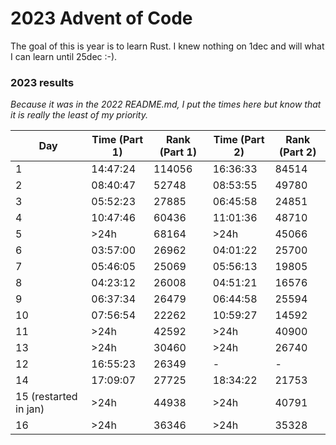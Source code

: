 # 2023 Advent of Code

The goal of this is year is to learn Rust. I knew nothing on 1dec and will what I can learn until 25dec :-).

### 2023 results

_Because it was in the 2022 README.md, I put the times here but know that it is really the least of my priority._

| Day                   | Time (Part 1) | Rank (Part 1) | Time (Part 2) | Rank (Part 2) |
|-----------------------|---------------|---------------|---------------|---------------|
| 1                     | 14:47:24      | 114056        | 16:36:33      | 84514         |
| 2                     | 08:40:47      | 52748         | 08:53:55      | 49780         |
| 3                     | 05:52:23      | 27885         | 06:45:58      | 24851         |
| 4                     | 10:47:46      | 60436         | 11:01:36      | 48710         |
| 5                     | >24h          | 68164         | >24h          | 45066         |
| 6                     | 03:57:00      | 26962         | 04:01:22      | 25700         |
| 7                     | 05:46:05      | 25069         | 05:56:13      | 19805         |
| 8                     | 04:23:12      | 26008         | 04:51:21      | 16576         |
| 9                     | 06:37:34      | 26479         | 06:44:58      | 25594         |
| 10                    | 07:56:54      | 22262         | 10:59:27      | 14592         |
| 11                    | >24h          | 42592         | >24h          | 40900         |
| 13                    | >24h          | 30460         | >24h          | 26740         |
| 12                    | 16:55:23      | 26349         | -             | -             |
| 14                    | 17:09:07      | 27725         | 18:34:22      | 21753         |
| 15 (restarted in jan) | >24h          | 44938         | >24h          | 40791         | 
| 16                    | >24h          | 36346         | >24h          | 35328         | 